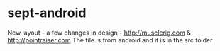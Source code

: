 # sept-android
New layout - a few changes in design - http://musclerig.com &amp; http://pointraiser.com
The file is from android and it is in the src folder
